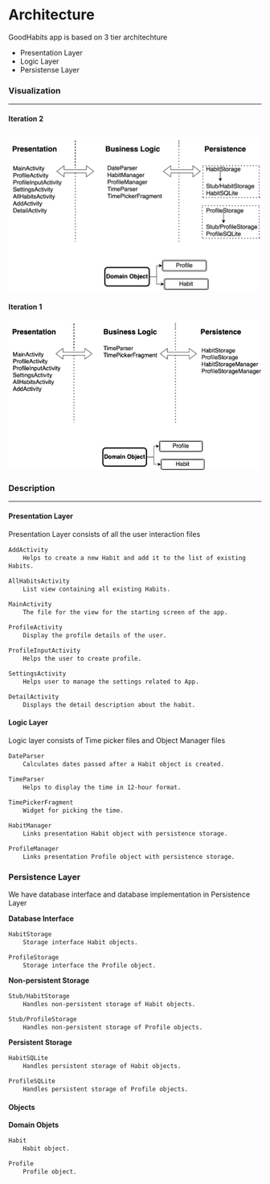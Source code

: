# Architecture 

GoodHabits app is based on 3 tier architechture 
* Presentation Layer 
* Logic Layer
* Persistense Layer

### Visualization 
---
#### Iteration 2
![Architecture](/docs/Architecture2.png)
---
#### Iteration 1
![Architecture](/docs/Architecture.png)




### Description 
---
#### **Presentation Layer**
Presentation Layer consists of all the user interaction files 
```
AddActivity 
    Helps to create a new Habit and add it to the list of existing Habits. 
```
```
AllHabitsActivity 
    List view containing all existing Habits.
```
```
MainActivity
    The file for the view for the starting screen of the app.
```
```
ProfileActivity
    Display the profile details of the user.
```
```
ProfileInputActivity
    Helps the user to create profile.
```
```
SettingsActivity
    Helps user to manage the settings related to App.
```
```
DetailActivity
    Displays the detail description about the habit.
```
 


#### **Logic Layer**
Logic layer consists of Time picker files and Object Manager files 
```
DateParser
    Calculates dates passed after a Habit object is created.
```
```
TimeParser
    Helps to display the time in 12-hour format.
```
```
TimePickerFragment
    Widget for picking the time.
```
```
HabitManager
    Links presentation Habit object with persistence storage.
```
```
ProfileManager
    Links presentation Profile object with persistence storage.
```


### **Persistence Layer**
We have database interface and database implementation in Persistence Layer

**Database Interface**
```
HabitStorage
    Storage interface Habit objects.
```
```
ProfileStorage
    Storage interface the Profile object.
```
**Non-persistent Storage**
```
Stub/HabitStorage 
    Handles non-persistent storage of Habit objects.
```
```
Stub/ProfileStorage
    Handles non-persistent storage of Profile objects.
```
**Persistent Storage**
```
HabitSQLite 
    Handles persistent storage of Habit objects.
```
```
ProfileSQLite 
    Handles persistent storage of Profile objects.
```


#### **Objects**
**Domain Objets**
```
Habit
    Habit object.
```
```
Profile
    Profile object.
```
